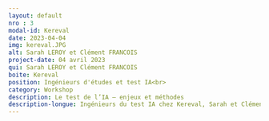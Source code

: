 ```yaml
---
layout: default
nro : 3
modal-id: Kereval
date: 2023-04-04
img: kereval.JPG
alt: Sarah LEROY et Clément FRANCOIS
project-date: 04 avril 2023
qui: Sarah LEROY et Clément FRANCOIS
boite: Kereval
position: Ingénieurs d'études et test IA<br>
category: Workshop
description: Le test de l’IA – enjeux et méthodes
description-longue: Ingénieurs du test IA chez Kereval, Sarah et Clément ont exploré de nombreux aspects du test de l’Intelligence Artificielle dont notamment l’explicabilité, la vérification formelle, le test de robustesse en boite blanche et en boite noire. Ils ont participé en 2022 au projet Confiance.ai en proposant un outil de test de robustesse en boite noire pour les systèmes de computer vision.\nLes systèmes à base d’Intelligence Artificielle (IA) sont de plus en plus répandus, notamment dans des cas d’applications critiques, comme le véhicule autonome. Cependant, les techniques classiques de test logiciel ne sont généralement pas applicables à ces systèmes, notamment car ils sont conçus et fonctionnent différemment. Pour répondre à ce besoin, de nouveaux processus de test pour l’IA ont émergé ces dernières années. Nous vous présenterons les enjeux, les défis et les caractéristiques de l’IA de confiance, des méthodes de test de l’IA et vous ferons une démonstration par un outil de test de robustesse. 
---
```

